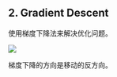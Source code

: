 ## 2. Gradient Descent

使用梯度下降法来解决优化问题。

![](https://github.com/steveLauwh/DeepLearning-notes/raw/master/Hung-yi%20Lee%20Machine%20Learning%20Notes/image/2.1.PNG)

梯度下降的方向是移动的反方向。
